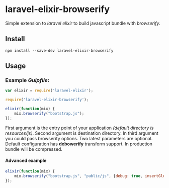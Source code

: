 # laravel-elixir-browserify

Simple extension to *laravel elixir* to build javascript bundle with *browserify*.

## Install

```
npm install --save-dev laravel-elixir-browserify
```

## Usage

### Example *Gulpfile*:

```javascript
var elixir = require('laravel-elixir');

require('laravel-elixir-browserify');

elixir(function(mix) {
    mix.browserify("bootstrap.js");
});
```

First argument is the entry point of your application _(default directory is resources/js)_. Second argument is destination directory. In third argument you could pass browserify options. Two latest parameters are optional. Default configuration has **debowerify** transform support. In production bundle will be compressed.

#### Advanced example

```javascript
elixir(function(mix) {
    mix.browserify("bootstrap.js", "public/js", {debug: true, insertGlobals: true});
});
```
